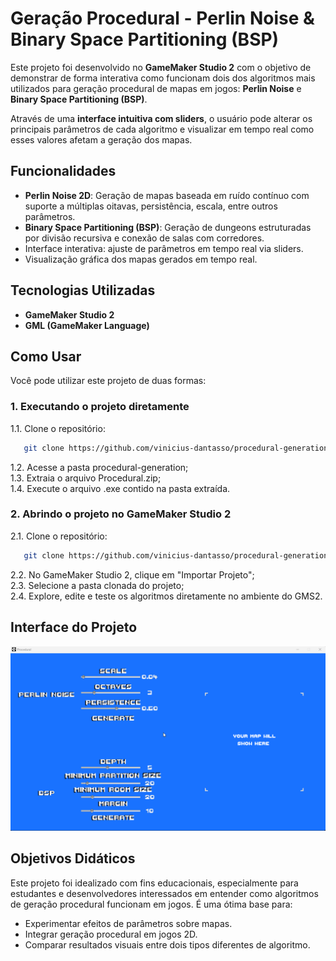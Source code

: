 # Geração Procedural - Perlin Noise & Binary Space Partitioning (BSP)

Este projeto foi desenvolvido no **GameMaker Studio 2** com o objetivo de demonstrar de forma interativa como funcionam dois dos algoritmos mais utilizados para geração procedural de mapas em jogos: **Perlin Noise** e **Binary Space Partitioning (BSP)**.

Através de uma **interface intuitiva com sliders**, o usuário pode alterar os principais parâmetros de cada algoritmo e visualizar em tempo real como esses valores afetam a geração dos mapas.

## Funcionalidades

- **Perlin Noise 2D**: Geração de mapas baseada em ruído contínuo com suporte a múltiplas oitavas, persistência, escala, entre outros parâmetros.
- **Binary Space Partitioning (BSP)**: Geração de dungeons estruturadas por divisão recursiva e conexão de salas com corredores.
- Interface interativa: ajuste de parâmetros em tempo real via sliders.
- Visualização gráfica dos mapas gerados em tempo real.

## Tecnologias Utilizadas

- **GameMaker Studio 2**
- **GML (GameMaker Language)**

## Como Usar

Você pode utilizar este projeto de duas formas:

### 1. Executando o projeto diretamente

1.1. Clone o repositório:
```bash
   git clone https://github.com/vinicius-dantasso/procedural-generation.git
```

1.2. Acesse a pasta procedural-generation; <br>
1.3. Extraia o arquivo Procedural.zip; <br>
1.4. Execute o arquivo .exe contido na pasta extraída.

### 2. Abrindo o projeto no GameMaker Studio 2

2.1. Clone o repositório:
```bash
   git clone https://github.com/vinicius-dantasso/procedural-generation.git
```
2.2. No GameMaker Studio 2, clique em "Importar Projeto"; <br>
2.3. Selecione a pasta clonada do projeto; <br>
2.4. Explore, edite e teste os algoritmos diretamente no ambiente do GMS2.

## Interface do Projeto

![Interface do projeto](git-images/gif_interface.gif)

## Objetivos Didáticos

Este projeto foi idealizado com fins educacionais, especialmente para estudantes e desenvolvedores interessados em entender como algoritmos de geração procedural funcionam em jogos. É uma ótima base para:

- Experimentar efeitos de parâmetros sobre mapas.
- Integrar geração procedural em jogos 2D.
- Comparar resultados visuais entre dois tipos diferentes de algoritmo.
